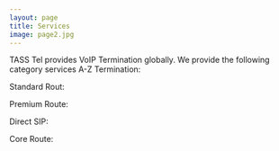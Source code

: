```yaml
---
layout: page
title: Services
image: page2.jpg
---
```

TASS Tel provides VoIP Termination globally. We provide the following category services
A-Z Termination: 

Standard Rout:

Premium Route: 

Direct SIP: 

Core Route: 
